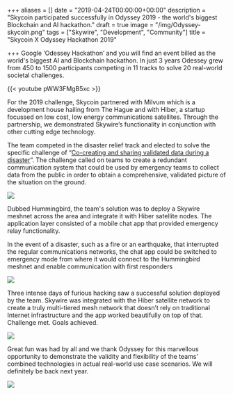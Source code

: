 +++
aliases = []
date = "2019-04-24T00:00:00+00:00"
description = "Skycoin participated successfully in Odyssey 2019 - the world's biggest Blockchain and AI hackathon."
draft = true
image = "/img/Odyssey-skycoin.png"
tags = ["Skywire", "Development", "Community"]
title = "Skycoin X Odyssey Hackathon 2019"

+++
Google ‘Odessey Hackathon’ and you will find an event billed as the world's biggest AI and Blockchain hackathon. In just 3 years Odessey grew from 450 to 1500 participants competing in 11 tracks to solve 20 real-world societal challenges.

{{< youtube pWW3FMgB5xc >}}

For the 2019 challenge, Skycoin partnered with Milvum which is a development house hailing from The Hague and with Hiber, a startup focussed on low cost, low energy communications satellites. Through the partnership, we demonstrated Skywire’s functionality in conjunction with other cutting edge technology.

The team competed in the disaster relief track and elected to solve the specific challenge of “[Co-creating and sharing validated data during a disaster](https://www.odyssey.org/ifv-challenge-sharing-validated-data-during-disaster/ "Odyssey Challenge")”. The challenge called on teams to create a redundant communication system that could be used by emergency teams to collect data from the public in order to obtain a comprehensive, validated picture of the situation on the ground.

![](/img/Skycoin_Odyssey-18.jpg)

Dubbed Hummingbird, the team's solution was to deploy a Skywire meshnet across the area and integrate it with Hiber satellite nodes. The application layer consisted of a mobile chat app that provided emergency relay functionality.

In the event of a disaster, such as a fire or an earthquake, that interrupted the regular communications networks, the chat app could be switched to emergency mode from where it would connect to the Hummingbird meshnet and enable communication with first responders

![](/img/Dashboard.jpg)

Three intense days of furious hacking saw a successful solution deployed by the team. Skywire was integrated with the Hiber satellite network to create a truly multi-tiered mesh network that doesn’t rely on traditional Internet infrastructure and the app worked beautifully on top of that. Challenge met. Goals achieved.

![](/img/Skycoin_Odyssey-4.jpg)

Great fun was had by all and we thank Odyssey for this marvellous opportunity to demonstrate the validity and flexibility of the teams’ combined technologies in actual real-world use case scenarios. We will definitely be back next year.

![](/img/Skycoin_Odyssey-50.jpg)
